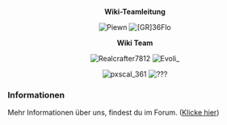 
<center>  

**Wiki-Teamleitung** 

</center>

<center>

<img src="../../../assets/image/Wiki Team/piewn skin.png" alt="Piewn" title="Piewn" /> <img src="../../../assets/image/Wiki Team/36Flo_skin.png" alt="[GR]36Flo" title="36Flo" />

</center>

<center>

**Wiki Team**

</center>

<center>

<img src="../../../assets/image/Wiki Team/Realcrafter7812-skin.png" alt="Realcrafter7812" title="Realcrafter7812" /> <img src="../../../assets/image/Wiki Team/EtwasAngelndes-skin.png" alt="Evoli_" title="Evoli_" /> 

</center>

<center>

<img src="../../../assets/image/Wiki Team/pxscal_361-skin.png" alt="pxscal_361" title="pxscal_361" /> <img src="../../../assets/image/Wiki Team/Frage-skin.png" alt="???" title="???" /> 

</center>

### Informationen 
  
 Mehr Informationen über uns, findest du im Forum. ([Klicke hier](https://germanrp.eu/forum/index.php?thread/12284-vorstellung-des-wiki-teams/))
